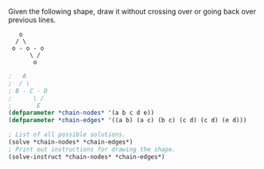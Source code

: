 Given the following shape, draw it without crossing over or going back over previous lines.

```
   o
  / \
 o - o - o
      \ /
       o
```


```lisp
;   A
;  / \
; B - C - D
;      \ /
;       E
(defparameter *chain-nodes* '(a b c d e))
(defparameter *chain-edges* '((a b) (a c) (b c) (c d) (c d) (e d)))

; List of all possible solutions.
(solve *chain-nodes* *chain-edges*)
; Print out instructions for drawing the shape.
(solve-instruct *chain-nodes* *chain-edges*)
```

